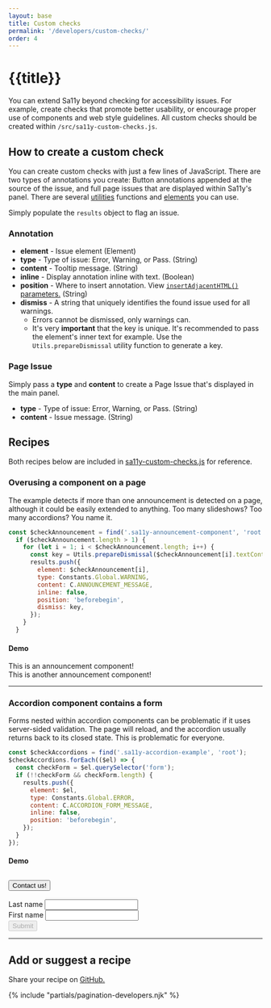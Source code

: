 ```yaml
---
layout: base
title: Custom checks
permalink: '/developers/custom-checks/'
order: 4
---
```


# {{title}}
You can extend Sa11y beyond checking for accessibility issues. For example, create checks that promote better usability, or encourage proper use of components and web style guidelines. All custom checks should be created within `/src/sa11y-custom-checks.js`.

## How to create a custom check
You can create custom checks with just a few lines of JavaScript. There are two types of annotations you create: Button annotations appended at the source of the issue, and full page issues that are displayed within Sa11y's panel. There are several [utilities](https://github.com/ryersondmp/sa11y/tree/master/src/js/utils/utils.js) functions and [elements](https://github.com/ryersondmp/sa11y/blob/master/src/js/utils/elements.js) you can use.

Simply populate the `results` object to flag an issue.

### Annotation
- **element** - Issue element (Element)
- **type** - Type of issue: Error, Warning, or Pass. (String)
- **content** -  Tooltip message. (String)
- **inline** - Display annotation inline with text. (Boolean)
- **position** - Where to insert annotation. View [`insertAdjacentHTML()` parameters.](https://developer.mozilla.org/en-US/docs/Web/API/Element/insertAdjacentHTML#parameters) (String)
- **dismiss** - A string that uniquely identifies the found issue used for all warnings.
  - Errors cannot be dismissed, only warnings can.
  - It's very **important** that the key is unique. It's recommended to pass the element's inner text for example. Use the `Utils.prepareDismissal` utility function to generate a key.

### Page Issue
Simply pass a **type** and **content** to create a Page Issue that's displayed in the main panel.
- **type** - Type of issue: Error, Warning, or Pass. (String)
- **content** - Issue message. (String)

## Recipes
Both recipes below are included in [sa11y-custom-checks.js](https://github.com/ryersondmp/sa11y/blob/master/src/js/sa11y-custom-checks.js) for reference.

### Overusing a component on a page
The example detects if more than one announcement is detected on a page, although it could be easily extended to anything. Too many slideshows? Too many accordions? You name it.

```js
const $checkAnnouncement = find('.sa11y-announcement-component', 'root');
  if ($checkAnnouncement.length > 1) {
    for (let i = 1; i < $checkAnnouncement.length; i++) {
      const key = Utils.prepareDismissal($checkAnnouncement[i].textContent);
      results.push({
        element: $checkAnnouncement[i],
        type: Constants.Global.WARNING,
        content: C.ANNOUNCEMENT_MESSAGE,
        inline: false,
        position: 'beforebegin',
        dismiss: key,
      });
    }
  }
```

<h4>Demo</h4>
<div class="example p-5">
    <section class="alert alert-primary sa11y-announcement-component" aria-label="Announcement"><i class="bi bi-megaphone-fill"></i> This is an announcement component!</section>
    <section class="alert alert-primary sa11y-announcement-component" aria-label="Announcement"><i class="bi bi-megaphone-fill"></i> This is another announcement component!</section>
</div>

<hr aria-hidden="true" class="mt-5">

### Accordion component contains a form
Forms nested within accordion components can be problematic if it uses server-sided validation. The page will reload, and the accordion usually returns back to its closed state. This is problematic for everyone.

```js
const $checkAccordions = find('.sa11y-accordion-example', 'root');
$checkAccordions.forEach(($el) => {
  const checkForm = $el.querySelector('form');
  if (!!checkForm && checkForm.length) {
    results.push({
      element: $el,
      type: Constants.Global.ERROR,
      content: C.ACCORDION_FORM_MESSAGE,
      inline: false,
      position: 'beforebegin',
    });
  }
});
```

#### Demo
<div class="example p-5">
    <div class="accordion sa11y-accordion-example" id="accordion">
    <div class="accordion-item">
        <h2 class="accordion-header" id="flush-headingOne">
        <button class="accordion-button collapsed" type="button" data-bs-toggle="collapse" data-bs-target="#flush-collapseOne" aria-expanded="false" aria-controls="flush-collapseOne">
            Contact us!
        </button>
        </h2>
        <div id="flush-collapseOne" class="accordion-collapse collapse" aria-labelledby="flush-headingOne" data-bs-parent="#accordion">
        <div class="accordion-body">
            <form>
                <div class="p-3">
                    <label for="name">Last name</label>
                    <input type="text" id="name">
                </div>
                <div class="p-3">
                    <label for="lname">First name</label>
                    <input type="text" id="lname">
                </div>
                <div class="p-3">
                    <input class="btn btn-primary" type="submit" value="Submit" disabled>
                </div>
            </form>
        </div>
        </div>
    </div>
    </div>
</div>

<hr aria-hidden="true" class="mt-5">

## Add or suggest a recipe
Share your recipe on [GitHub.](https://github.com/ryersondmp/sa11y/issues)

{% include "partials/pagination-developers.njk" %}
